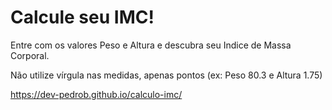 <h1>Calcule seu IMC!</h1>

Entre com os valores Peso e Altura e descubra seu Indice de Massa Corporal.

Não utilize vírgula nas medidas, apenas pontos (ex: Peso 80.3 e Altura 1.75)



https://dev-pedrob.github.io/calculo-imc/
